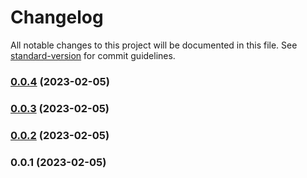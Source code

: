 # Changelog

All notable changes to this project will be documented in this file. See [standard-version](https://github.com/conventional-changelog/standard-version) for commit guidelines.

### [0.0.4](https://github.com/nst-t/webrtc/compare/v0.0.3...v0.0.4) (2023-02-05)

### [0.0.3](https://github.com/nst-t/webrtc/compare/v0.0.2...v0.0.3) (2023-02-05)

### [0.0.2](https://github.com/nst-t/webrtc/compare/v0.0.1...v0.0.2) (2023-02-05)

### 0.0.1 (2023-02-05)
